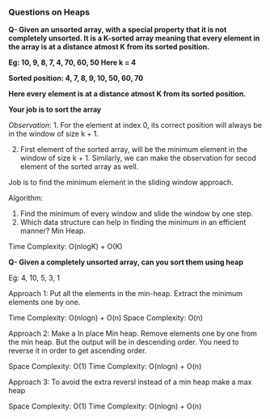 
### Questions on Heaps

**Q- Given an unsorted array, with a special property that it is not completely unsorted. It is a K-sorted array meaning that 
every element in the array is at a distance atmost K from its sorted position.**
  
  **Eg: 10, 9, 8, 7, 4, 70, 60, 50      Here k = 4**
  
  **Sorted position: 4, 7, 8, 9, 10, 50, 60, 70**
  
  **Here every element is at a distance atmost K from its sorted position.**
  
  **Your job is to sort the array**
  
  _Observation_: 1. For the element at index 0, its correct position will always be in the window of size k + 1.
  
  2. First element of the sorted array, will be the minimum element in the window of size k + 1. Similarly, we can make the observation for secod element of the sorted array as well.
  
  Job is to find the minimum element in the sliding window approach. 
  
  Algorithm:
  
  1. Find the minimum of every window and slide the window by one step.
  2. Which data structure can help in finding the minimum in an efficient manner? Min Heap.
  
  Time Complexity: O(nlogK) + O(K)

**Q- Given a completely unsorted array, can you sort them using heap**

  Eg: 4, 10, 5, 3, 1

  Approach 1: Put all the elements in the min-heap. Extract the minimum elements one by one. 
    
  Time Complexity: O(nlogn) + O(n)
  Space Complexity: O(n)
  
  Approach 2: Make a In place Min heap. Remove elements one by one from the min heap. But the output will be in descending order. You need to reverse it in order to get ascending order.
  
  Space Complexity: O(1)
  Time Complexity: O(nlogn) + O(n)
  
  Approach 3: To avoid the extra reversl instead of a min heap make a max heap
  
  Space Complexity: O(1)
  Time Complexity: O(nlogn) + O(n)
  
  

